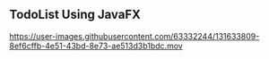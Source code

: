 ## TodoList Using JavaFX


https://user-images.githubusercontent.com/63332244/131633809-8ef6cffb-4e51-43bd-8e73-ae513d3b1bdc.mov

